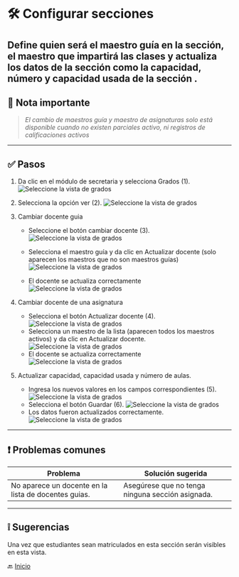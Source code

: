 # 🛠️ Configurar secciones

Define quien será el maestro guía en la sección, el maestro que impartirá las clases y actualiza los datos de la sección
como la capacidad, número y capacidad usada de la sección
.
---

## 📝 Nota importante

> *El cambio de maestros guía y maestro de asignaturas solo está disponible cuando no existen parciales activo, ni
registros de calificaciones activos*
---

## ✅ Pasos

1. Da clic en el módulo de secretaria y selecciona Grados (1).
   ![Seleccione la vista de grados](../../assets/Configurar%20grados/Grados1.png)
2. Selecciona la opción ver (2).
   ![Seleccione la vista de grados](../../assets/Configurar%20secciones/Secciones1.png)
3. Cambiar docente guia
    - Seleccione el botón cambiar docente (3).
      ![Seleccione la vista de grados](../../assets/Configurar%20secciones/Secciones2.png)
    - Selecciona el maestro guía y da clic en Actualizar docente (solo aparecen los maestros que no son maestros guías)
      ![Seleccione la vista de grados](../../assets/Configurar%20secciones/Secciones3.png)
    - El docente se actualiza correctamente
      ![Seleccione la vista de grados](../../assets/Configurar%20secciones/Secciones6.png)

      <div style="page-break-after: always;"></div>

4. Cambiar docente de una asignatura
    - Selecciona el botón Actualizar docente (4).
      ![Seleccione la vista de grados](../../assets/Configurar%20secciones/Secciones2.png)
    - Selecciona un maestro de la lista (aparecen todos los maestros activos) y da clic en Actualizar docente.
      ![Seleccione la vista de grados](../../assets/Configurar%20secciones/Secciones4.png)
    - El docente se actualiza correctamente
      ![Seleccione la vista de grados](../../assets/Configurar%20secciones/Secciones5.png)
5. Actualizar capacidad, capacidad usada y número de aulas.
    - Ingresa los nuevos valores en los campos correspondientes (5).
      ![Seleccione la vista de grados](../../assets/Configurar%20secciones/Secciones2.png)
    - Selecciona el botón Guardar (6).
      ![Seleccione la vista de grados](../../assets/Configurar%20secciones/Secciones7.png)
    - Los datos fueron actualizados correctamente.
      ![Seleccione la vista de grados](../../assets/Configurar%20secciones/Secciones8.png)

---

<div style="page-break-after: always;"></div>

## ❗ Problemas comunes

| Problema                                             | Solución sugerida                                |
|------------------------------------------------------|--------------------------------------------------|
| No aparece un docente en la lista de docentes guias. | Asegúrese que no tenga ninguna sección asignada. |

---

## ❕ Sugerencias

Una vez que estudiantes sean matriculados en esta sección serán visibles en esta vista.

🔙 [Inicio](../../Index.md)


